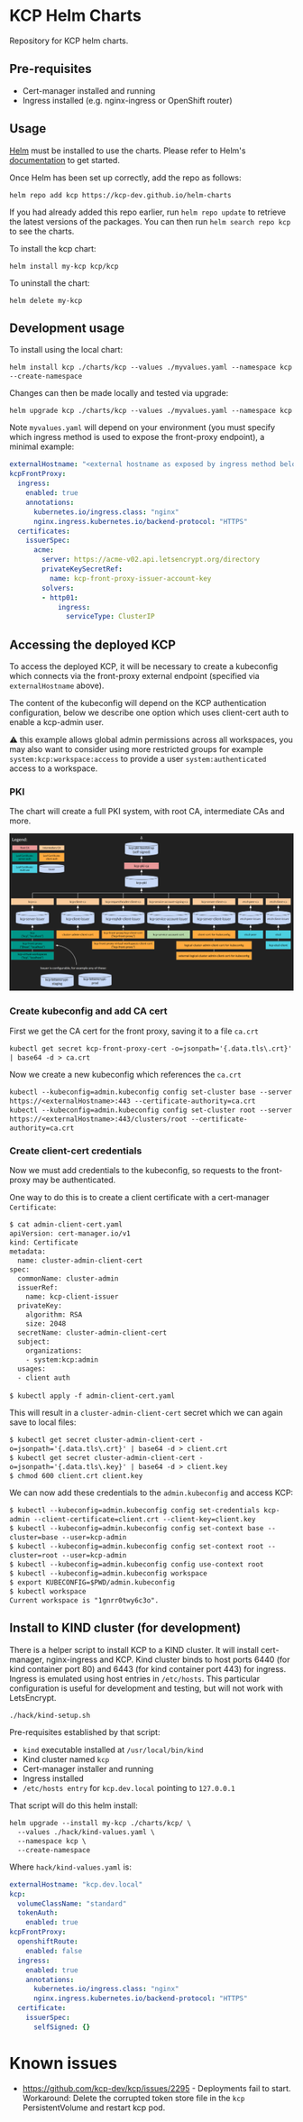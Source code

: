 # KCP Helm Charts

Repository for KCP helm charts.

## Pre-requisites

- Cert-manager installed and running
- Ingress installed (e.g. nginx-ingress or OpenShift router)

## Usage

[Helm](https://helm.sh) must be installed to use the charts.  Please refer to
Helm's [documentation](https://helm.sh/docs) to get started.

Once Helm has been set up correctly, add the repo as follows:

    helm repo add kcp https://kcp-dev.github.io/helm-charts

If you had already added this repo earlier, run `helm repo update` to retrieve
the latest versions of the packages.  You can then run `helm search repo
kcp` to see the charts.

To install the kcp chart:

    helm install my-kcp kcp/kcp

To uninstall the chart:

    helm delete my-kcp

## Development usage

To install using the local chart:

    helm install kcp ./charts/kcp --values ./myvalues.yaml --namespace kcp --create-namespace

Changes can then be made locally and tested via upgrade:

    helm upgrade kcp ./charts/kcp --values ./myvalues.yaml --namespace kcp

Note `myvalues.yaml` will depend on your environment (you must specify which ingress method
is used to expose the front-proxy endpoint), a minimal example:

```yaml
externalHostname: "<external hostname as exposed by ingress method below>"
kcpFrontProxy:
  ingress:
    enabled: true
    annotations:
      kubernetes.io/ingress.class: "nginx"
      nginx.ingress.kubernetes.io/backend-protocol: "HTTPS"
  certificates:
    issuerSpec:
      acme:
        server: https://acme-v02.api.letsencrypt.org/directory
        privateKeySecretRef:
          name: kcp-front-proxy-issuer-account-key
        solvers:
        - http01:
            ingress:
              serviceType: ClusterIP
```

## Accessing the deployed KCP

To access the deployed KCP, it will be necessary to create a kubeconfig which connects via the
front-proxy external endpoint (specified via `externalHostname` above).

The content of the kubeconfig will depend on the KCP authentication configuration, below we describe
one option which uses client-cert auth to enable a kcp-admin user.

:warning: this example allows global admin permissions across all workspaces, you may also want to
consider using more restricted groups for example `system:kcp:workspace:access` to provide a
user `system:authenticated` access to a workspace.

### PKI

The chart will create a full PKI system, with root CA, intermediate CAs and more.

![PKI Architecture Diagram](docs/pki.png)

### Create kubeconfig and add CA cert

First we get the CA cert for the front proxy, saving it to a file `ca.crt`

    kubectl get secret kcp-front-proxy-cert -o=jsonpath='{.data.tls\.crt}' | base64 -d > ca.crt

Now we create a new kubeconfig which references the `ca.crt`

    kubectl --kubeconfig=admin.kubeconfig config set-cluster base --server https://<externalHostname>:443 --certificate-authority=ca.crt
    kubectl --kubeconfig=admin.kubeconfig config set-cluster root --server https://<externalHostname>:443/clusters/root --certificate-authority=ca.crt

### Create client-cert credentials

Now we must add credentials to the kubeconfig, so requests to the front-proxy may be authenticated.

One way to do this is to create a client certificate with a cert-manager `Certificate`:

    $ cat admin-client-cert.yaml
    apiVersion: cert-manager.io/v1
    kind: Certificate
    metadata:
      name: cluster-admin-client-cert
    spec:
      commonName: cluster-admin
      issuerRef:
        name: kcp-client-issuer
      privateKey:
        algorithm: RSA
        size: 2048
      secretName: cluster-admin-client-cert
      subject:
        organizations:
        - system:kcp:admin
      usages:
      - client auth

    $ kubectl apply -f admin-client-cert.yaml

This will result in a `cluster-admin-client-cert` secret which we can again save to local files:

    $ kubectl get secret cluster-admin-client-cert -o=jsonpath='{.data.tls\.crt}' | base64 -d > client.crt
    $ kubectl get secret cluster-admin-client-cert -o=jsonpath='{.data.tls\.key}' | base64 -d > client.key
    $ chmod 600 client.crt client.key

We can now add these credentials to the `admin.kubeconfig` and access KCP:

    $ kubectl --kubeconfig=admin.kubeconfig config set-credentials kcp-admin --client-certificate=client.crt --client-key=client.key
    $ kubectl --kubeconfig=admin.kubeconfig config set-context base --cluster=base --user=kcp-admin
    $ kubectl --kubeconfig=admin.kubeconfig config set-context root --cluster=root --user=kcp-admin
    $ kubectl --kubeconfig=admin.kubeconfig config use-context root
    $ kubectl --kubeconfig=admin.kubeconfig workspace
    $ export KUBECONFIG=$PWD/admin.kubeconfig
    $ kubectl workspace
    Current workspace is "1gnrr0twy6c3o".

## Install to KIND cluster (for development)

There is a helper script to install KCP to a KIND cluster. It will install cert-manager, nginx-ingress and KCP.
Kind cluster binds to host ports 6440 (for kind container port 80) and 6443 (for kind container port 443) for ingress. Ingress is emulated using host entries in `/etc/hosts`.
This particular configuration is useful for development and testing, but will not work with LetsEncrypt.

    ./hack/kind-setup.sh

Pre-requisites established by that script:
* `kind` executable installed at `/usr/local/bin/kind`
* Kind cluster named `kcp`
* Cert-manager installer and running
* Ingress installed
* `/etc/hosts entry` for `kcp.dev.local` pointing to `127.0.0.1`

That script will do this helm install:

    helm upgrade --install my-kcp ./charts/kcp/ \
      --values ./hack/kind-values.yaml \
      --namespace kcp \
      --create-namespace

Where `hack/kind-values.yaml` is:

```yaml
externalHostname: "kcp.dev.local"
kcp:
  volumeClassName: "standard"
  tokenAuth:
    enabled: true
kcpFrontProxy:
  openshiftRoute:
    enabled: false
  ingress:
    enabled: true
    annotations:
      kubernetes.io/ingress.class: "nginx"
      nginx.ingress.kubernetes.io/backend-protocol: "HTTPS"
  certificate:
    issuerSpec:
      selfSigned: {}
```

# Known issues

* https://github.com/kcp-dev/kcp/issues/2295 - Deployments fail to start.
Workaround: Delete the corrupted token store file in the `kcp` PersistentVolume and restart kcp pod.
